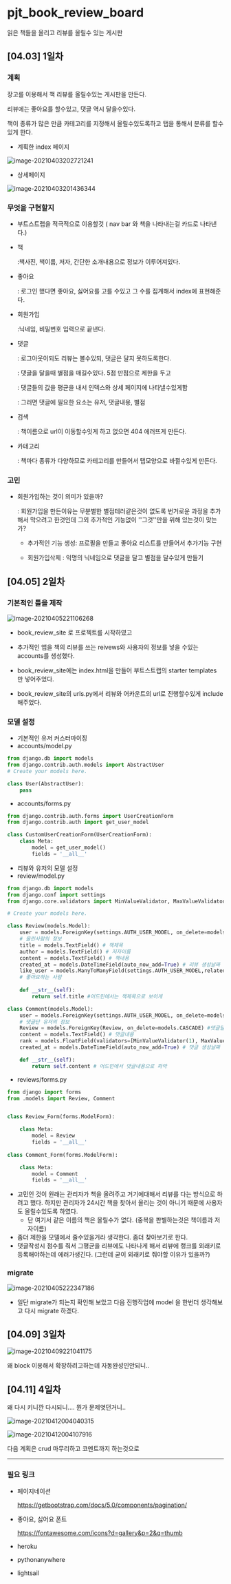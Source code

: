 # pjt_book_review_board

읽은 책들을 올리고 리뷰를 올릴수 있는 게시판





## [04.03] 1일차  

### 계획

장고를 이용해서 책 리뷰를 올릴수있는 게시판을 만든다.

리뷰에는 좋아요를 할수있고, 댓글 역시 달을수있다.

책이 종류가 많은 만큼 카테고리를 지정해서 올릴수있도록하고 탭을 통해서 분류를 할수있게 한다.



- 계획한 index 페이지



![image-20210403202721241](README.assets/image-20210403202721241.png)



- 상세페이지



![image-20210403201436344](README.assets/image-20210403201436344.png)





### 무엇을 구현할지

- 부트스트랩을 적극적으로 이용할것 ( nav bar 와 책을 나타내는걸 카드로 나타낸다.)

- 책

  :책사진, 책이름, 저자, 간단한 소개내용으로 정보가 이루어져있다.

- 좋아요

  : 로그인 했다면 좋아요, 싫어요를 고를 수있고 그 수를 집계해서 index에 표현해준다.

- 회원가입

  :닉네임, 비밀번호 입력으로 끝낸다.

- 댓글

  : 로그아웃이되도 리뷰는 볼수있되, 댓글은 달지 못하도록한다.

  : 댓글을 달을때 별점을 매길수있다. 5점 만점으로 제한을 두고

  : 댓글들의 값을 평균을 내서 인덱스와 상세 페이지에 나타낼수있게함

  : 그러면 댓글에 필요한 요소는 유저, 댓글내용, 별점

- 검색

  : 책이름으로 url이 이동할수잇게 하고 없으면 404 에러뜨게 만든다.

- 카테고리

  : 책마다 종류가 다양하므로 카테고리를 만들어서 탭모양으로 바뀔수있게 만든다.



### 고민

- 회원가입하는 것이 의미가 있을까?

  : 회원가입을 만든이유는 무분별한 별점테러같은것이 없도록 번거로운 과정을 추가해서 막으려고 한것인데 그외 추가적인 기능없이 ''그것''만을 위해 있는것이 맞는가?

  - 추가적인 기능 생성: 프로필을 만들고 좋아요 리스트를 만들어서 추가기능 구현 

  - 회원가입삭제 : 익명의 닉네임으로 댓글을 달고 별점을 달수있게 만들기



## [04.05] 2일차



### 기본적인 틀을 제작

![image-20210405221106268](README.assets/image-20210405221106268.png)



- book_review_site 로 프로젝트를 시작하였고

- 추가적인 앱을 책의 리뷰를 쓰는 reivews와 사용자의 정보를 넣을 수있는 accounts를 생성했다.
- book_review_site에는 index.html을 만들어 부트스트랩의 starter templates 만 넣어주었다.
- book_review_site의 urls.py에서 리뷰와 어카운트의 url로 진행할수있게 include 해주었다.



### 모델 설정

- 기본적인 유저 커스터마이징
- accounts/model.py

```python
from django.db import models
from django.contrib.auth.models import AbstractUser
# Create your models here.

class User(AbstractUser):
    pass
```

- accounts/forms.py

```python
from django.contrib.auth.forms import UserCreationForm
from django.contrib.auth import get_user_model

class CustomUserCreationForm(UserCreationForm):
    class Meta:
        model = get_user_model()
        fields = '__all__'
```



- 리뷰와 유저의 모델 설정
- review/model.py

```python
from django.db import models
from django.conf import settings
from django.core.validators import MinValueValidator, MaxValueValidator

# Create your models here.

class Review(models.Model):
    user = models.ForeignKey(settings.AUTH_USER_MODEL, on_delete=models.PROTECT) 
    # 올린사람의 정보
    title = models.TextField() # 책제목
    author = models.TextField() # 저자이름
    content = models.TextField() # 책내용
    created_at = models.DateTimeField(auto_now_add=True) # 리뷰 생성날짜
    like_user = models.ManyToManyField(settings.AUTH_USER_MODEL,related_name='like_book')
    # 좋아요하는 사람
    
    def __str__(self):
        return self.title #어드민에서는 책제목으로 보이게

class Comment(models.Model):
    user = models.ForeignKey(settings.AUTH_USER_MODEL, on_delete=models.CASCADE)
    # 댓글단 유저의 정보
    Review = models.ForeignKey(Review, on_delete=models.CASCADE) #댓글달은 리뷰의 정보
    content = models.TextField() # 댓글내용
    rank = models.FloatField(validators=[MinValueValidator(1), MaxValueValidator(5)])# 댓글에 점수를 매길수있는데 1점부터 5점까지 매길수있다.
    created_at = models.DateTimeField(auto_now_add=True) # 댓글 생성날짜

    def __str__(self):
        return self.content # 어드민에서 댓글내용으로 파악
```

- reviews/forms.py

```python
from django import forms
from .models import Review, Comment


class Review_Form(forms.ModelForm):

    class Meta:
        model = Review
        fields = '__all__'
    
class Comment_Form(forms.ModelForm):

    class Meta:
        model = Comment
        fields = '__all__'
```

- 고민인 것이 원래는 관리자가 책을 올려주고 거기에대해서 리뷰를 다는 방식으로 하려고 했다. 하지만 관리자가 24시간 책을 찾아서 올리는 것이 아니기 때문에 사용자도 올릴수있도록 하였다.
  - 단 여기서 같은 이름의 책은 올릴수가 없다. (중복을 판별하는것은 책이름과 저자이름) 
- 좀더 제한을 모델에서 줄수있을거라 생각한다. 좀더 찾아보기로 한다.
- 댓글작성시 점수를 줘서 그평균을 리뷰에도 나타나게 해서 리뷰에 랭크를 외래키로 등록해야하는데 에러가생긴다. (그런데 굳이 외래키로 줘야할 이유가 있을까?) 



### migrate

![image-20210405222347186](README.assets/image-20210405222347186.png)



- 일단 migrate가 되는지 확인해 보았고 다음 진행작업에 model 을 한번더 생각해보고 다시 migrate 하겠다.



## [04.09] 3일차



![image-20210409221041175](README.assets/image-20210409221041175.png)



왜 block 이용해서 확장하려고하는데 자동완성인안되니..





## [04.11] 4일차



왜 다시 키니깐 다시되니.... 뭔가 문제엿던거니..



![image-20210412004040315](README.assets/image-20210412004040315.png)







![image-20210412004107916](README.assets/image-20210412004107916.png)





다음 계획은 crud 마무리하고 코멘트까지 하는것으로

-----------

### 필요 링크

- 페이지네이션

  https://getbootstrap.com/docs/5.0/components/pagination/

- 좋아요, 싫어요 폰트

  https://fontawesome.com/icons?d=gallery&p=2&q=thumb

- heroku
- pythonanywhere
- lightsail

